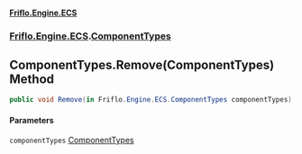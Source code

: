 #### [Friflo.Engine.ECS](index.md 'index')
### [Friflo.Engine.ECS](Friflo.Engine.ECS.md 'Friflo.Engine.ECS').[ComponentTypes](ComponentTypes.md 'Friflo.Engine.ECS.ComponentTypes')

## ComponentTypes.Remove(ComponentTypes) Method

```csharp
public void Remove(in Friflo.Engine.ECS.ComponentTypes componentTypes);
```
#### Parameters

<a name='Friflo.Engine.ECS.ComponentTypes.Remove(Friflo.Engine.ECS.ComponentTypes).componentTypes'></a>

`componentTypes` [ComponentTypes](ComponentTypes.md 'Friflo.Engine.ECS.ComponentTypes')